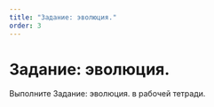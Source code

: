 ```yaml
---
title: "Задание: эволюция."
order: 3
---
```


# Задание: эволюция.

Выполните Задание: эволюция. в рабочей тетради.